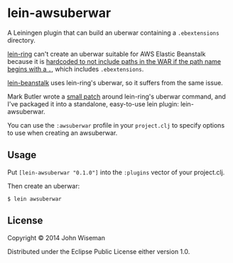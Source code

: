 # lein-awsuberwar

A Leiningen plugin that can build an uberwar containing a
`.ebextensions` directory.

[lein-ring](https://github.com/weavejester/lein-ring) can't create an
uberwar suitable for AWS Elastic Beanstalk because it is
[hardcoded to not include paths in the WAR if the path name begins with a `.`](https://github.com/weavejester/lein-ring/issues/55),
which includes `.ebextensions`.

[lein-beanstalk](https://github.com/weavejester/lein-beanstalk) uses
lein-ring's uberwar, so it suffers from the same issue.

Mark Butler wrote a
[small patch](https://github.com/snowplow/snowplow/blob/master/2-collectors/clojure-collector/tasks/leiningen/aws.clj)
around lein-ring's uberwar command, and I've packaged it into a
standalone, easy-to-use lein plugin: lein-awsuberwar.

You can use the `:awsuberwar` profile in your `project.clj` to specify
options to use when creating an awsuberwar.


## Usage

Put `[lein-awsuberwar "0.1.0"]` into the `:plugins` vector of your
project.clj.

Then create an uberwar:

```
$ lein awsuberwar
```

## License

Copyright © 2014 John Wiseman

Distributed under the Eclipse Public License either version 1.0.

